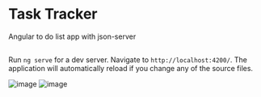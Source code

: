 # Task Tracker

Angular to do list app with json-server

## 

Run `ng serve` for a dev server. Navigate to `http://localhost:4200/`. The application will automatically reload if you change any of the source files.

![image](https://user-images.githubusercontent.com/108678396/230785624-61b4e497-d445-4f3b-8c97-77f749b79218.png)
![image](https://user-images.githubusercontent.com/108678396/230785633-22bafa6d-9e5f-47ce-924b-ea1511ba22ef.png)
